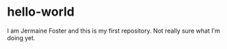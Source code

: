 # hello-world
I am Jermaine Foster and this is my first repository. Not really sure what I'm doing yet.
